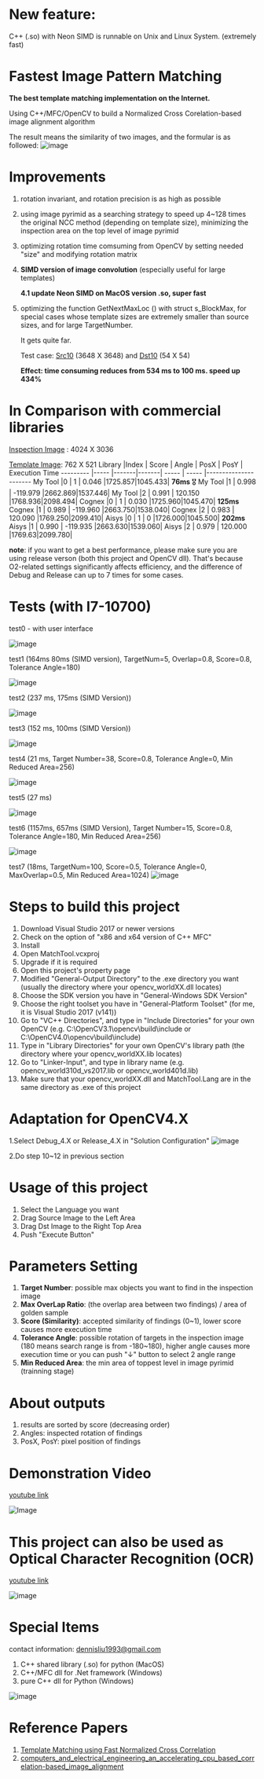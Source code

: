 # New feature: 
C++ (.so) with Neon SIMD is runnable on Unix and Linux System. (extremely fast)

# Fastest Image Pattern Matching
**The best template matching implementation on the Internet.**

Using C++/MFC/OpenCV to build a Normalized Cross Corelation-based image alignment algorithm

The result means the similarity of two images, and the formular is as followed:
![image](https://github.com/DennisLiu1993/Fastest_Image_Pattern_Matching/blob/main/Manual%20Image/NCC.jpg)

# Improvements
1. rotation invariant, and rotation precision is as high as possible
2. using image pyrimid as a searching strategy to speed up 4~128 times the original NCC method (depending on template size), minimizing the inspection area on the top level of image pyrimid
3. optimizing rotation time comsuming from OpenCV by setting needed "size" and modifying rotation matrix
4. **SIMD version of image convolution** (especially useful for large templates)
   
   **4.1 update Neon SIMD on MacOS version .so, super fast**
5. optimizing the function GetNextMaxLoc () with struct s_BlockMax, for special cases whose template sizes are extremely smaller than source sizes, and for large TargetNumber. 
   
   It gets quite far.
   
      Test case: [Src10](https://github.com/DennisLiu1993/Fastest_Image_Pattern_Matching/blob/main/Test%20Images/Src10.bmp) (3648 X 3648) and [Dst10](https://github.com/DennisLiu1993/Fastest_Image_Pattern_Matching/blob/main/Test%20Images/Dst10.jpg) (54 X 54)
      
      **Effect: time consuming reduces from 534 ms to 100 ms. speed up 434%**

# In Comparison with commercial libraries
[Inspection Image](https://github.com/DennisLiu1993/Fastest_Image_Pattern_Matching/blob/main/Test%20Images/Src7.bmp) : 4024 X 3036 

[Template Image](https://github.com/DennisLiu1993/Fastest_Image_Pattern_Matching/blob/main/Test%20Images/Dst7.bmp): 762 X 521
Library    |Index | Score | Angle | PosX | PosY | Execution Time
---------  |----- |-------|-------| -----  | -----  |----------------------
My Tool    |0     |   1   | 0.046 |1725.857|1045.433| **76ms**  🎖️
My Tool    |1     |   0.998   | -119.979 |2662.869|1537.446| 
My Tool    |2     |  0.991   | 120.150 |1768.936|2098.494| 
Cognex     |0     |   1   | 0.030 |1725.960|1045.470| **125ms**
Cognex     |1     |   0.989   | -119.960 |2663.750|1538.040| 
Cognex     |2     |  0.983   | 120.090 |1769.250|2099.410| 
Aisys    |0     |   1   | 0 |1726.000|1045.500| **202ms**
Aisys    |1     |   0.990   | -119.935 |2663.630|1539.060| 
Aisys    |2     |  0.979   | 120.000 |1769.63|2099.780| 

**note**: if you want to get a best performance, please make sure you are using release verson (both this project and OpenCV dll). That's because O2-related settings significantly affects efficiency, and the difference of Debug and Release can up to 7 times for some cases.

# Tests (with I7-10700)

test0 - with user interface

![image](https://github.com/DennisLiu1993/Fastest_Image_Pattern_Matching/blob/main/Manual%20Image/UIwithResult.jpg)

test1 (164ms 80ms (SIMD version), TargetNum=5, Overlap=0.8, Score=0.8, Tolerance Angle=180)

![image](https://github.com/DennisLiu1993/Fastest_Image_Pattern_Matching/blob/main/Result%20Images/Result8.jpg)

test2 (237 ms, 175ms (SIMD Version))

![image](https://github.com/DennisLiu1993/Fastest_Image_Pattern_Matching/blob/main/Result%20Images/Result1.jpg)

test3 (152 ms, 100ms (SIMD Version))

![image](https://github.com/DennisLiu1993/Fastest_Image_Pattern_Matching/blob/main/Result%20Images/Result2.jpg)

test4 (21 ms, Target Number=38, Score=0.8, Tolerance Angle=0, Min Reduced Area=256)

![image](https://github.com/DennisLiu1993/Fastest_Image_Pattern_Matching/blob/main/Result%20Images/Result3.jpg)

test5 (27 ms)

![image](https://github.com/DennisLiu1993/Fastest_Image_Pattern_Matching/blob/main/Result%20Images/Result4.jpg)

test6 (1157ms, 657ms (SIMD Version), Target Number=15, Score=0.8, Tolerance Angle=180, Min Reduced Area=256)

![image](https://github.com/DennisLiu1993/Fastest_Image_Pattern_Matching/blob/main/Result%20Images/Result6.jpg)

test7 (18ms, TargetNum=100, Score=0.5, Tolerance Angle=0, MaxOverlap=0.5, Min Reduced Area=1024)
![image](https://github.com/DennisLiu1993/Fastest_Image_Pattern_Matching/blob/main/Result%20Images/Result9.jpg)

# Steps to build this project
1.	Download Visual Studio 2017 or newer versions
2.	Check on the option of "x86 and x64 version of C++ MFC"
3.	Install
4.	Open MatchTool.vcxproj
5.	Upgrade if it is required
6.	Open this project's property page
7.	Modified "General-Output Directory" to the .exe directory you want (usually the directory where your opencv_worldXX.dll locates)
8.	Choose the SDK version you have in "General-Windows SDK Version"
9.	Choose the right toolset you have in "General-Platform Toolset" (for me, it is Visual Studio 2017 (v141))
10.	Go to "VC++ Directories", and type in "Include Directories" for your own OpenCV (e.g. C:\OpenCV3.1\opencv\build\include or C:\OpenCV4.0\opencv\build\include)
11.	Type in "Library Directories" for your own OpenCV's library path (the directory where your opencv_worldXX.lib locates)
12.	Go to "Linker-Input", and type in library name (e.g. opencv_world310d_vs2017.lib or opencv_world401d.lib)
13.	Make sure that your opencv_worldXX.dll and MatchTool.Lang are in the same directory as .exe of this project

# Adaptation for OpenCV4.X
1.Select Debug_4.X or Release_4.X in "Solution Configuration"
![image](https://user-images.githubusercontent.com/104763587/169198235-f023ba0f-2039-4f00-8816-d270f7c03575.png)

2.Do step 10~12 in previous section

# Usage of this project
1.	Select the Language you want
2.	Drag Source Image to the Left Area
3.	Drag Dst Image to the Right Top Area
4.	Push "Execute Button"

# Parameters Setting
1. **Target Number**: possible max objects you want to find in the inspection image
2. **Max OverLap Ratio**: (the overlap area between two findings) / area of golden sample
3. **Score (Similarity)**: accepted similarity of findings (0~1), lower score causes more execution time
4. **Tolerance Angle**: possible rotation of targets in the inspection image (180 means search range is from -180~180), higher angle causes more execution time
      or you can push "↓" button to select 2 angle range
5. **Min Reduced Area**: the min area of toppest level in image pyrimid (trainning stage)

# About outputs
1. results are sorted by score (decreasing order)
2. Angles: inspected rotation of findings
3. PosX, PosY: pixel position of findings

# Demonstration Video
[youtube link](https://www.youtube.com/watch?v=2h_lN79SpMM)

![Image](https://github.com/DennisLiu1993/Fastest_Image_Pattern_Matching/blob/main/Manual%20Gif/Fastest%20implement%20of%20Image%20Pattern%20Matching%20with%20arbitrary%20rotation%20using%20OpenCV.%E5%9F%BA%E6%96%BCOpenCV%E7%9A%84%E8%B6%85%E5%BF%AB%E9%80%9F%E5%9C%96%E5%83%8F%E5%AE%9A%E4%BD%8D%E6%BC%94%E7%AE%97%E6%B3%95.gif)

# This project can also be used as Optical Character Recognition (OCR)
[youtube link](https://www.youtube.com/watch?v=lM0NK6xVNfg)

![image](https://github.com/DennisLiu1993/Fastest_Image_Pattern_Matching/blob/main/Manual%20Gif/NCCBasedOCR.gif)

# Special Items 
contact information: dennisliu1993@gmail.com
1. C++ shared library (.so) for python (MacOS)
2. C++/MFC dll for .Net framework (Windows)
3. pure C++ dll for Python (Windows)


![image](https://github.com/DennisLiu1993/Fastest_Image_Pattern_Matching/blob/main/Manual%20Gif/FPMLib_for_Python.gif)

# Reference Papers
1. [Template Matching using Fast Normalized Cross Correlation](https://github.com/DennisLiu1993/Fastest_Image_Pattern_Matching/blob/main/Template%20Matching%20using%20Fast%20Normalized%20Cross%20Correlation.pdf)
2. [computers_and_electrical_engineering_an_accelerating_cpu_based_correlation-based_image_alignment](https://github.com/DennisLiu1993/Fastest_Image_Pattern_Matching/blob/main/computers_and_electrical_engineering_an_accelerating_cpu_based_correlation-based_image_alignment.pdf)
